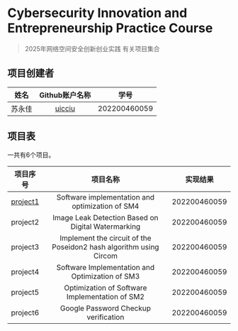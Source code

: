 # Cybersecurity Innovation and Entrepreneurship Practice Course

> 2025年网络空间安全创新创业实践 有关项目集合

## 项目创建者

| 姓名 |                Github账户名称                | 学号         |
| :----------: | :------------------------------------------: | ------------ |
|    苏永佳    |     [uicciu ](https://github.com/uicciu)     | 202200460059 | 


## 项目表

一共有6个项目。

| 项目序号 |                项目名称                | 实现结果         |
| :----------: | :------------------------------------------: | ------------ |
|    [project1](https://github.com/uicciu/project_summary/blob/main/Project1/README.md)    |     Software implementation and optimization of SM4    | 202200460059 | 
|    project2    |     Image Leak Detection Based on Digital Watermarking     | 202200460059 | 
|    project3    |     Implement the circuit of the Poseidon2 hash algorithm using Circom     | 202200460059 | 
|    project4    |     Software Implementation and Optimization of SM3     | 202200460059 | 
|    project5    |     Optimization of Software Implementation of SM2     | 202200460059 | 
|    project6    |     Google Password Checkup verification     | 202200460059 | 


## 
